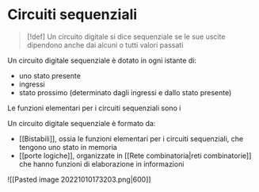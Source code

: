 # Circuiti sequenziali

>[!def]
>Un circuito digitale si dice sequenziale se le sue uscite dipendono anche dai alcuni o tutti valori passati

Un circuito digitale sequenziale è dotato in ogni istante di:
- uno stato presente
- ingressi
- stato prossimo (determinato dagli ingressi e dallo stato presente)

Le funzioni elementari per i circuiti sequenziali sono i 


Un circuito digitale sequenziale è formato da:
- [[Bistabili]], ossia le funzioni elementari per i circuiti sequenziali, che tengono uno stato in memoria
- [[porte logiche]], organizzate in [[Rete combinatoria|reti combinatorie]] che hanno funzioni di elaborazione in informazioni

![[Pasted image 20221010173203.png|600]]
